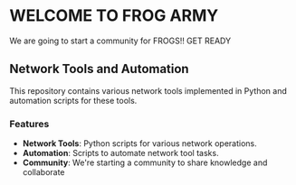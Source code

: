 # WELCOME TO FROG ARMY 
We are going to start a community for FROGS!! GET READY
## Network Tools and Automation
This repository contains various network tools implemented in Python and automation scripts for these tools.

### Features

- **Network Tools**: Python scripts for various network operations.
- **Automation**: Scripts to automate network tool tasks.
- **Community**: We're starting a community to share knowledge and collaborate 
